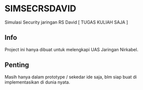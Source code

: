 # SIMSECRSDAVID
Simulasi Security jaringan RS David [ TUGAS KULIAH SAJA ]

## Info
Project ini hanya dibuat untuk melengkapi UAS Jaringan Nirkabel.

## Penting
Masih hanya dalam prototype / sekedar ide saja, blm siap buat di implementasikan di dunia nyata.
